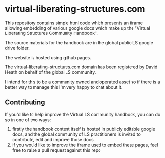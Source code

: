 # virtual-liberating-structures.com

This repository contains simple html code which presents an iframe allowing embedding of various google docs which make up the "Virtual Liberating Structures Community Handbook".

The source materials for the handbook are in the global public LS google drive folder.

The website is hosted using github pages.

The virtual-liberating-structures.com domain has been registered by David Heath on behalf of the global LS community. 

I intend for this to be a community owned and operated asset so if there is a better way to manage this I'm very happy to chat about it.

## Contributing

If you'd like to help improve the Virtual LS community handbook, you can do so in one of two ways:

1. firstly the handbook content itself is hosted in publicly editable google docs, and the global community of LS practitioners is invited to contribute, edit and improve those docs
2. if you would like to improve the iframe used to embed these pages, feel free to raise a pull request against this repo

